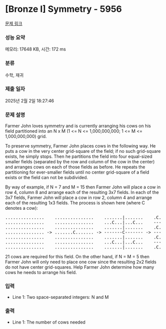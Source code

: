 # [Bronze I] Symmetry - 5956 

[문제 링크](https://www.acmicpc.net/problem/5956) 

### 성능 요약

메모리: 17648 KB, 시간: 172 ms

### 분류

수학, 재귀

### 제출 일자

2025년 2월 2일 18:27:46

### 문제 설명

<p>Farmer John loves symmetry and is currently arranging his cows on his field partitioned into an N x M (1 <= N <= 1,000,000,000; 1 <= M <= 1,000,000,000) grid.</p>

<p>To preserve symmetry, Farmer John places cows in the following way. He puts a cow in the very center grid-square of the field; if no such grid-square exists, he simply stops. Then he partitions the field into four equal-sized smaller fields (separated by the row and column of the cow in the center) and arranges cows on each of those fields as before. He repeats the partitioning for ever-smaller fields until no center grid-square of a field exists or the field can not be subdivided.</p>

<p>By way of example, if N = 7 and M = 15 then Farmer John will place a cow in row 4, column 8 and arrange each of the resulting 3x7 fields. In each of the 3x7 fields, Farmer John will place a cow in row 2, column 4 and arrange each of the resulting 1x3 fields. The process is shown here (where C denotes a cow):</p>

<pre>...............    ...............    .......|.......    .C.|.C.|.C.|.C.
...............    ...............    ...C...|...C...    ---C---|---C---
...............    ...............    .......|.......    .C.|.C.|.C.|.C.
............... -> .......C....... -> -------C------- -> -------C-------
...............    ...............    .......|.......    .C.|.C.|.C.|.C.
...............    ...............    ...C...|...C...    ---C---|---C---
...............    ...............    .......|.......    .C.|.C.|.C.|.C.</pre>

<p>21 cows are required for this field. On the other hand, if N = M = 5 then Farmer John will only need to place one cow since the resulting 2x2 fields do not have center grid-squares. Help Farmer John determine how many cows he needs to arrange his field.</p>

### 입력 

 <ul>
	<li>Line 1: Two space-separated integers: N and M</li>
</ul>

<p> </p>

### 출력 

 <ul>
	<li>Line 1: The number of cows needed</li>
</ul>

<p> </p>

